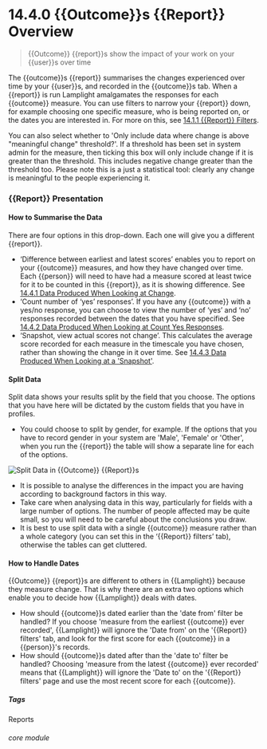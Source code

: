 # 14.4.0  <i class="fa fa-chart-line"></i>  {{Outcome}}s {{Report}} Overview

> {{Outcome}} {{report}}s show the impact of your work on your {{user}}s over time



The {{outcome}}s {{report}} summarises the changes experienced over time by your {{user}}s, and recorded in the {{outcome}}s tab. When a {{report}} is run Lamplight amalgamates the responses for each {{outcome}} measure. You can use filters to narrow your {{report}} down, for example choosing one specific measure, who is being reported on, or the dates you are interested in. For more on this, see [14.1.1 {{Report}} Filters](/help/index/p/14.1.1).

You can also select whether to 'Only include data where change is above "meaningful change" threshold?'. If a 
threshold has been set in system admin for the measure, then ticking this box will only include change if it is 
greater than the threshold. This includes negative change greater than the threshold too. Please note this is a 
just a statistical tool: clearly any change is meaningful to the people experiencing it.

### {{Report}} Presentation

#### How to Summarise the Data

There are four options in this drop-down. Each one will give you a different {{report}}.

- ‘Difference between earliest and latest scores’ enables you to report on your {{outcome}} measures, and how they have changed over time. Each {{person}} will need to have had a measure scored at least twice for it to be counted in this {{report}}, as it is showing difference. See [14.4.1 Data Produced When Looking at Change](/help/index/p/14.4.1).
- ‘Count number of ‘yes’ responses’. If you have any {{outcome}} with a yes/no response, you can choose to view the number of ‘yes’ and ‘no’ responses recorded between the dates that you have specified. See [14.4.2 Data Produced When Looking at Count Yes Responses](/help/index/p/14.4.2).
- ‘Snapshot, view actual scores not change’. This calculates the average score recorded for each measure in the timescale you have chosen, rather than showing the change in it over time. See [14.4.3 Data Produced When Looking at a 'Snapshot'](/help/index/p/14.4.3).
 
#### Split Data

Split data shows your results split by the field that you choose. The options that you have here will be dictated by the custom fields that you have in profiles.

- You could choose to split by gender, for example. If the options that you have to record gender in your system are 'Male', 'Female' or 'Other', when you run the {{report}} the table will show a separate line for each of the options.

![Split Data in {{Outcome}} {{Report}}s](13.4.0b.png)

- It is possible to analyse the differences in the impact you are having according to background factors in this way. 
- Take care when analysing data in this way, particularly for fields with a large number of options. The number of people affected may be quite small, so you will need to be careful about the conclusions you draw.
- It is best to use split data with a single {{outcome}} measure rather than a whole category (you can set this in the ‘{{Report}} filters’ tab), otherwise the tables can get cluttered.


#### How to Handle Dates

{{Outcome}} {{report}}s are different to others in {{Lamplight}} because they measure change. That is why there are an extra two options which enable you to decide how {{Lamplight}} deals with dates.

  - How should {{outcome}}s dated earlier than the 'date from' filter be handled?  If you choose 'measure from the earliest {{outcome}} ever recorded', {{Lamplight}} will ignore the 'Date from' on the '{{Report}} filters' tab, and look for the first score for each {{outcome}} in a {{person}}'s records.
  - How should {{outcome}}s dated after than the 'date to' filter be handled? Choosing 'measure from the latest {{outcome}} ever recorded' means that {{Lamplight}} will ignore the 'Date to' on the '{{Report}} filters' page and use the most recent score for each {{outcome}}.





##### Tags
Reports

###### core module
